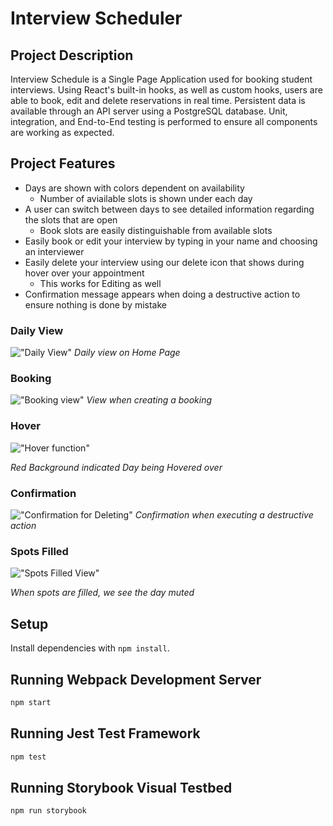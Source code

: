 # Interview Scheduler

## Project Description

Interview Schedule is a Single Page Application used for booking student interviews. Using React's built-in hooks, as well as custom hooks, users are able to book, edit and delete reservations in real time. Persistent data is available through an API server using a PostgreSQL database. Unit, integration, and End-to-End testing is performed to ensure all components are working as expected. 

## Project Features
* Days are shown with colors dependent on availability
  * Number of aviailable slots is shown under each day
* A user can switch between days to see detailed information regarding the slots that are open
  * Book slots are easily distinguishable from available slots 
* Easily book or edit your interview by typing in your name and choosing an interviewer
* Easily delete your interview using our delete icon that shows during hover over your appointment 
  * This works for Editing as well
* Confirmation message appears when doing a destructive action to ensure nothing is done by mistake


### Daily View 
!["Daily View"](docs/DailyView.png)
<i>Daily view on Home Page</i>

### Booking
!["Booking view"](docs/Booking.png)
<i>View when creating a booking</i>

### Hover
!["Hover function"](docs/RedHover.png)

<i>Red Background indicated Day being Hovered over</i>

### Confirmation
!["Confirmation for Deleting"](docs/Confirmation.png)
<i>Confirmation when executing a destructive action</i>

### Spots Filled 
!["Spots Filled View"](docs/SpotsFilled.png)

<i>When spots are filled, we see the day muted</i>

## Setup

Install dependencies with `npm install`.

## Running Webpack Development Server

```sh
npm start
```

## Running Jest Test Framework

```sh
npm test
```

## Running Storybook Visual Testbed

```sh
npm run storybook
```
